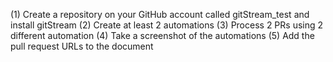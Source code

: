 (1) Create a repository on your GitHub account called gitStream_test and install gitStream 
(2) Create at least 2 automations
(3) Process 2 PRs using 2 different automation 
(4) Take a screenshot of the automations 
(5) Add the pull request URLs to the document
